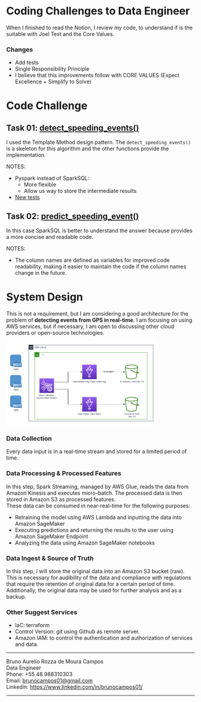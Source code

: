 # Coding Challenges to Data Engineer
When I finished to read the Notion, I review my code, to understand if is the suitable with Joel Test and the Core Values.

### Changes
- Add tests
- Single Responsibility Principle
- I believe that this improvements follow with CORE VALUES (Expect Excellence + Simplify to Solve)

# Code Challenge
## Task 01: [detect_speeding_events()](app/detector.py)
I used the Template Method design pattern.
The `detect_speeding_events()` is a skeleton for this algorithm and the other functions provide the implementation.
<br/>

NOTES:
- Pyspark instead of SparkSQL:
  - More flexible
  - Allow us way to store the intermediate results
- [New tests](test/test_detector.py)


## Task 02: [predict_speeding_event()](app/detector.py)
In this case SparkSQL is better to understand the answer because provides a more concise and readable code.
<br/>

NOTES:
- The column names are defined as variables for improved code readability, making it easier to maintain the code if the column names change in the future.

# System Design
This is not a requirement, but I am considering a good architecture for the problem of **detecting events from GPS in real-time**. I am focusing on using AWS services, but if necessary, I am open to discussing other cloud providers or open-source technologies.


<img src='images/data_architecture_aws.png' height=auto width="80%">

### Data Collection
Every data input is in a real-time stream and stored for a limited period of time.

### Data Processing & Processed Features
In this step, Spark Streaming, managed by AWS Glue, reads the data from Amazon Kinesis and executes micro-batch. The processed data is then stored in Amazon S3 as processed features.
<br/>
These data can be consumed in near-real-time for the following purposes:
- Retraining the model using AWS Lambda and inputting the data into Amazon SageMaker
- Executing predictions and returning the results to the user using Amazon SageMaker Endpoint
- Analyzing the data using Amazon SageMaker notebooks

### Data Ingest & Source of Truth
In this step, I will store the original data into an Amazon S3 bucket (raw). This is necessary for audibility of the data and compliance with regulations that require the retention of original data for a certain period of time.
Additionally, the original data may be used for further analysis and as a backup.

### Other Suggest Services
- IaC: terraform
- Control Version: git using Github as remote server.
- Amazon IAM: to control the authentication and authorization of services and data.

---

Bruno Aurelio Rozza de Moura Campos
<br/>
Data Engineer
<br/>
Phone: +55 48 988310303
<br/>
Email: brunocampos01@gmail.com
<br/>
Linkedin: https://www.linkedin.com/in/brunocampos01/

---
